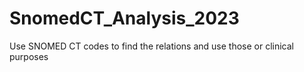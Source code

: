 # SnomedCT_Analysis_2023
Use SNOMED CT codes to find the relations and use those or clinical purposes
